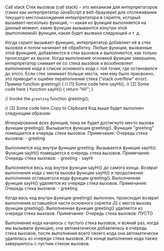 Call stack
Стек вызовов (call stack) - это механизм для интерпретаторов (таких как интерпретатор JavaScript в веб-браузере) для отслеживания текущего местонахождения интерпретатора в скрипте, который вызывает несколько функций, — какая из функций выполняется на данный момент, какие функции вызываются изнутри этой (выполняемой) функции, какая будет вызвана следующей и т. д.

Когда скрипт вызывает функцию, интерпретатор добавляет её в стек вызовов и потом начинает её обработку.
Любые функции, вызванные этой функцией, добавляются в стек вызовов и выполняются, как только происходит их вызов.
Когда выполнение основной функции завершено, интерпретатор снимает её со стека вызовов и возобновляет выполнение кода в списке основного кода с той точки, где остановился до этого.
Если стек занимает больше места, чем ему было присвоено, это приводит к ошибке переполнения стека ("stack overflow" error).
Пример
function greeting() {
// [1] Some code here
sayHi();
// [2] Some code here
}
function sayHi() {
return "Hi!";
}

// Invoke the `greeting` function
greeting();

// [3] Some code here
Copy to Clipboard
Код выше будет выполнен следующим образом:

Игнорирование всех функций, пока не будет достигнуто место вызова функции greeting().
Вызывается функция greeting().
Функция "greeting" помещается в очередь стека вызовов.
Примечание: Очередь стека вызовов: - greeting

Выполняется код внутри функции greeting.
Вызывается функция sayHi().
Функция sayHi() помещается в очередь стека вызовов.
Примечание: Очередь стека вызовов: - greeting - sayHi

Выполняется весь код внутри функции sayHi() до самого конца.
Возврат выполнения кода с места вызова функции sayHi() и продолжение выполнения оставшегося кода функции greeting().
Выполненная функция sayHi() удаляется из очереди стека вызовов.
Примечание: Очередь стека вызовов: - greeting

Когда весь код внутри функции greeting() выполнен, происходит возврат выполнения оставшейся части основного скрипта JS с места вызова функции greeting().
Выполненная функция greeting() удаляется из очереди стека вызовов.
Примечание: Очередь стека вызовов: ПУСТО

Выполнение кода началось с пустого стека вызовов, и всякий раз, когда мы вызывали функцию, она автоматически добавлялась в очередь стека вызовов, после выполнения всего своего кода она автоматически удалялась из очереди стека вызовов. И в конце выполнение кода также завершилось с пустым стеком вызовов.
